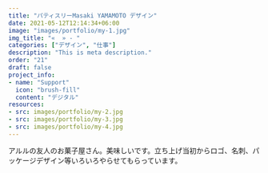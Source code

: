```yaml
---
title: "パティスリーMasaki YAMAMOTO デザイン"
date: 2021-05-12T12:14:34+06:00
image: "images/portfolio/my-1.jpg"
img_title: "«  » - "
categories: ["デザイン", "仕事"]
description: "This is meta description."
order: "21"
draft: false
project_info:
- name: "Support"
  icon: "brush-fill"
  content: "デジタル"
resources:
- src: images/portfolio/my-2.jpg
- src: images/portfolio/my-3.jpg
- src: images/portfolio/my-4.jpg
---
```


アルルの友人のお菓子屋さん。美味しいです。立ち上げ当初からロゴ、名刺、パッケージデザイン等いろいろやらせてもらっています。
